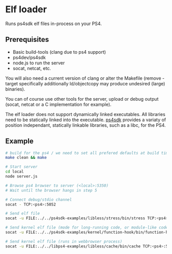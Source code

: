 # Elf loader

Runs ps4sdk elf files in-process on your PS4.

## Prerequisites
* Basic build-tools (clang due to ps4 support)
* ps4dev/ps4sdk
* node.js to run the server
* socat, netcat, etc.

You will also need a current version of clang or alter the Makefile (remove -target specifically additionally ld/objectcopy may produce undesired (large) binaries).

You can of course use other tools for the server, upload or debug output (socat, netcat or a C implementation for example).

The elf loader does not support dynamically linked executables. All libraries need to be statically linked into the executable. [ps4sdk](https://github.com/ps4dev/ps4sdk) provides a variaty of position independant, statically linkable libraries, such as a libc, for the PS4.

## Example
```bash
# build for the ps4 / we need to set all prefered defaults at build time (no args to main)
make clean && make

# Start server
cd local
node server.js

# Browse ps4 browser to server (<local>:5350)
# Wait until the browser hangs in step 5

# Connect debug/stdio channel
socat - TCP:<ps4>:5052

# Send elf file
socat -u FILE:../../ps4sdk-examples/libless/stress/bin/stress TCP:<ps4>:5053

# Send kernel elf file (mode for long-running code, or module-like code)
socat -u FILE:../../ps4sdk-examples/kernel/function-hook/bin/function-hook TCP:<ps4>:5055

# Send kernel elf file (runs in webbrowser process)
socat -u FILE:../../libps4-examples/libless/cache/bin/cache TCP:<ps4>:5054
```
